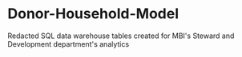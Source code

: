 # Donor-Household-Model
Redacted SQL data warehouse tables created for MBI's Steward and Development department's analytics
